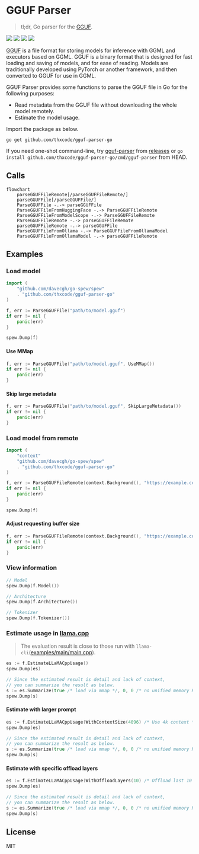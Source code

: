 # GGUF Parser

> tl;dr, Go parser for the [GGUF](https://github.com/ggerganov/ggml/blob/master/docs/gguf.md).

[![](https://goreportcard.com/badge/github.com/thxcode/gguf-parser-go)](https://goreportcard.com/report/github.com/thxcode/gguf-parser-go)
[![](https://img.shields.io/github/actions/workflow/status/thxcode/gguf-parser-go/cmd.yml?label=ci)](https://github.com/thxcode/gguf-parser-go/actions)
[![](https://img.shields.io/github/license/thxcode/gguf-parser-go?label=license)](https://github.com/thxcode/gguf-parser-go#license)
[![](https://img.shields.io/github/downloads/thxcode/gguf-parser-go/total)](https://github.com/thxcode/gguf-parser-go/releases)

[GGUF](https://github.com/ggerganov/ggml/blob/master/docs/gguf.md) is a file format for storing models for inference
with GGML and executors based on GGML. GGUF is a binary format that is designed for fast loading and saving of models,
and for ease of reading. Models are traditionally developed using PyTorch or another framework, and then converted to
GGUF for use in GGML.

GGUF Parser provides some functions to parse the GGUF file in Go for the following purposes:

- Read metadata from the GGUF file without downloading the whole model remotely.
- Estimate the model usage.

Import the package as below.

```shell
go get github.com/thxcode/gguf-parser-go
```

If you need one-shot command-line, try [gguf-parser](./cmd/gguf-parser) from [releases](https://github.com/thxCode/gguf-parser-go/releases) or `go install github.com/thxcode/gguf-parser-go/cmd/gguf-parser` from HEAD.

## Calls

```mermaid
flowchart
    parseGGUFFileRemote[/parseGGUFFileRemote/]
    parseGGUFFile[/parseGGUFFile/]
    ParseGGUFFile -.-> parseGGUFFile
    ParseGGUFFileFromHuggingFace -.-> ParseGGUFFileRemote
    ParseGGUFFileFromModelScope -.-> ParseGGUFFileRemote
    ParseGGUFFileRemote -.-> parseGGUFFileRemote
    parseGGUFFileRemote -.-> parseGGUFFile
    ParseGGUFFileFromOllama -.-> ParseGGUFFileFromOllamaModel
    ParseGGUFFileFromOllamaModel -.-> parseGGUFFileRemote
```

## Examples

### Load model

```go
import (
    "github.com/davecgh/go-spew/spew"
    . "github.com/thxcode/gguf-parser-go"
)

f, err := ParseGGUFFile("path/to/model.gguf")
if err != nil {
    panic(err)
}

spew.Dump(f)

```

#### Use MMap

```go
f, err := ParseGGUFFile("path/to/model.gguf", UseMMap())
if err != nil {
    panic(err)
}

```

#### Skip large metadata

```go
f, err := ParseGGUFFile("path/to/model.gguf", SkipLargeMetadata())
if err != nil {
    panic(err)
}

```

### Load model from remote

```go
import (
    "context"
    "github.com/davecgh/go-spew/spew"
    . "github.com/thxcode/gguf-parser-go"
)

f, err := ParseGGUFFileRemote(context.Background(), "https://example.com/model.gguf")
if err != nil {
    panic(err)
}

spew.Dump(f)

```

#### Adjust requesting buffer size

```go
f, err := ParseGGUFFileRemote(context.Background(), "https://example.com/model.gguf", UseBufferSize(1 * 1024 * 1024) /* 1M */)
if err != nil {
    panic(err)
}

```

### View information

```go
// Model
spew.Dump(f.Model())

// Architecture
spew.Dump(f.Architecture())

// Tokenizer
spew.Dump(f.Tokenizer())

```

### Estimate usage in [llama.cpp](https://github.com/ggerganov/llama.cpp)

> The evaluation result is close to those run with `llama-cli`([examples/main/main.cpp](https://github.com/ggerganov/llama.cpp/blob/master/examples/main/main.cpp)).

```go
es := f.EstimateLLaMACppUsage()
spew.Dump(es)

// Since the estimated result is detail and lack of context,
// you can summarize the result as below.
s := es.Summarize(true /* load via mmap */, 0, 0 /* no unified memory RAM, VRAM footprint */)
spew.Dump(s)

```

#### Estimate with larger prompt

```go
es := f.EstimateLLaMACppUsage(WithContextSize(4096) /* Use 4k context */))
spew.Dump(es)

// Since the estimated result is detail and lack of context,
// you can summarize the result as below.
s := es.Summarize(true /* load via mmap */, 0, 0 /* no unified memory RAM, VRAM footprint */)
spew.Dump(s)

```

#### Estimate with specific offload layers

```go
es := f.EstimateLLaMACppUsage(WithOffloadLayers(10) /* Offload last 10 layers to GPU */))
spew.Dump(es)

// Since the estimated result is detail and lack of context,
// you can summarize the result as below.
s := es.Summarize(true /* load via mmap */, 0, 0 /* no unified memory RAM, VRAM footprint */)
spew.Dump(s)

```

## License

MIT
